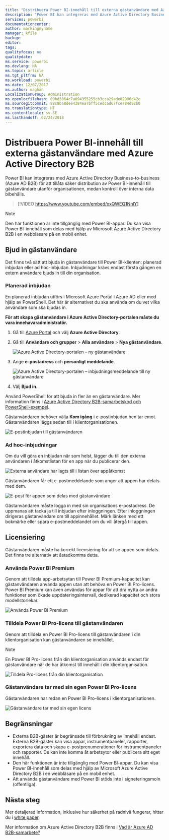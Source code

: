 ```yaml
---
title: "Distribuera Power BI-innehåll till externa gästanvändare med Azure Active Directory B2B"
description: "Power BI kan integreras med Azure Active Directory Business-to-business (Azure AD B2B) för att tillåta säker distribution av Power BI-innehåll till gästanvändare utanför organisationen."
services: powerbi
documentationcenter: 
author: markingmyname
manager: kfile
backup: 
editor: 
tags: 
qualityfocus: no
qualitydate: 
ms.service: powerbi
ms.devlang: NA
ms.topic: article
ms.tgt_pltfrm: NA
ms.workload: powerbi
ms.date: 12/07/2017
ms.author: maghan
LocalizationGroup: Administration
ms.openlocfilehash: 09bd3064c7a694355255cb3cca29ade02986d42e
ms.sourcegitcommit: 88c8ba8dee4384ea7bff5cedcad67fce784d92b0
ms.translationtype: HT
ms.contentlocale: sv-SE
ms.lasthandoff: 02/24/2018
---
```

# <a name="distribute-power-bi-content-to-external-guest-users-with-azure-ad-b2b"></a>Distribuera Power BI-innehåll till externa gästanvändare med Azure Active Directory B2B

Power BI kan integreras med Azure Active Directory Business-to-business (Azure AD B2B) för att tillåta säker distribution av Power BI-innehåll till gästanvändare utanför organisationen, medan kontroll över interna data bibehålls.

> [!VIDEO https://www.youtube.com/embed/xxQWEQ1NnlY]

> [!NOTE]
> Den här funktionen är inte tillgänglig med Power BI-appar. Du kan visa Power BI-innehåll som delas med hjälp av Microsoft Azure Active Directory B2B i en webbläsare på en mobil enhet. 

## <a name="invite-guest-users"></a>Bjud in gästanvändare

Det finns två sätt att bjuda in gästanvändare till Power BI-klienten: planerad inbjudan eller ad hoc-inbjudan. Inbjudningar krävs endast första gången en extern användare bjuds in till din organisation.

### <a name="planned-invites"></a>Planerad inbjudan

En planerad inbjudan utförs i Microsoft Azure Portal i Azure AD eller med hjälp av PowerShell. Det här är alternativet du ska använda om du vet vilka användare som ska bjudas in. 

**För att skapa gästanvändare i Azure Active Directory-portalen måste du vara innehavaradministratör.**

1. Gå till [Azure Portal](https://portal.azure.com) och välj **Azure Active Directory**.

2. Gå till **Användare och grupper** > **Alla användare** > **Nya gästanvändare**.

    ![Azure Active Directory-portalen – ny gästanvändare](media/service-admin-azure-ad-b2b/azuread-portal-new-guest-user.png)

3. Ange **e-postadress** och **personligt meddelande**.

    ![Azure Active Directory-portalen – inbjudningsmeddelande till ny gästanvändare](media/service-admin-azure-ad-b2b/azuread-portal-invite-message.png)

4. Välj **Bjud in**.

Använd PowerShell för att bjuda in fler än en gästanvändare. Mer information finns i [Azure Active Directory B2B-samarbetskod och PowerShell-exempel](https://docs.microsoft.com/azure/active-directory/active-directory-b2b-code-samples).

Gästanvändaren behöver välja **Kom igång** i e-postinbjudan hen tar emot. Gästanvändaren läggs sedan till i klientorganisationen.

![E-postinbjudan till gästanvändaren](media/service-admin-azure-ad-b2b/guest-user-invite-email.png)

### <a name="ad-hoc-invites"></a>Ad hoc-inbjudningar

Om du vill göra en inbjudan när som helst, lägger du till den externa användaren i åtkomstlistan för en app när du publicerar den.

![Externa användare har lagts till i listan över appåtkomst](media/service-admin-azure-ad-b2b/power-bi-app-access.png)

Gästanvändaren får ett e-postmeddelande som anger att appen har delats med dem.

![E-post för appen som delas med gästanvändare](media/service-admin-azure-ad-b2b/guest-user-invite-email2.png)

Gästanvändaren måste logga in med sin organisations e-postadress. De uppmanas att tacka ja till inbjudan efter inloggningen. Efter inloggningen dirigeras gästanvändare om till appinnehållet. Märk länken med ett bokmärke eller spara e-postmeddelandet om du vill återgå till appen.

## <a name="licensing"></a>Licensiering

Gästanvändaren måste ha korrekt licensiering för att se appen som delats. Det finns tre alternativ att åstadkomma detta.

### <a name="use-power-bi-premium"></a>Använda Power BI Premium

Genom att tilldela app-arbetsytan till Power BI Premium-kapacitet kan gästanvändaren använda appen utan att behöva en Power BI Pro-licens. Power BI Premium kan även användas för appar för att dra nytta av andra funktioner som ökade uppdateringsintervall, dedikerad kapacitet och stora modellstorlekar.

![Använda Power BI Premium](media/service-admin-azure-ad-b2b/license-approach1.png)

### <a name="assign-power-bi-pro-license-to-guest-user"></a>Tilldela Power BI Pro-licens till gästanvändaren

Genom att tilldela en Power BI Pro-licens till gästanvändaren i din klientorganisation kan gästanvändaren se innehållet.

> [!NOTE]
> En Power BI Pro-licens från din klientorganisation används endast för gästanvändare när de har åtkomst till innehåll i din klientorganisation.

![Tilldela Pro-licens från din klientorganisation](media/service-admin-azure-ad-b2b/license-approach2.png)

### <a name="guest-user-brings-their-own-power-bi-pro-license"></a>Gästanvändare tar med sin egen Power BI Pro-licens

Gästanvändaren har redan en Power BI Pro-licens i klientorganisationen.

![Gästanvändare tar med sin egen licens](media/service-admin-azure-ad-b2b/license-approach3.png)

## <a name="limitations"></a>Begränsningar

* Externa B2B-gäster är begränsade till förbrukning av innehåll endast. Externa B2B-gäster kan visa appar, instrumentpaneler, rapporter, exportera data och skapa e-postprenumerationer för instrumentpaneler och rapporter. De kan inte komma åt arbetsytor eller publicera sitt eget innehåll.
* Den här funktionen är inte tillgänglig med Power BI-appar. Du kan visa Power BI-innehåll som delas med hjälp av Microsoft Azure Active Directory B2B i en webbläsare på en mobil enhet.
* Att använda gästanvändare med Power BI stöds inte i signeteringsmoln (offentliga).

## <a name="next-steps"></a>Nästa steg

Mer detaljerad information, inklusive hur säkerhet på radnivå fungerar, hittar du i [white paper](https://aka.ms/powerbi-b2b-whitepaper).

Mer information om Azure Active Directory B2B finns i [Vad är Azure AD B2B-samarbete?](https://docs.microsoft.com/azure/active-directory/active-directory-b2b-what-is-azure-ad-b2b)